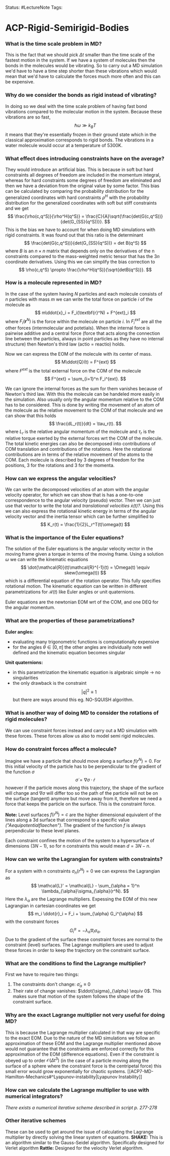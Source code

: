 Status: #LectureNote
Tags:

# ACP-Rigid-Semirigid-Bodies

### What is the time scale problem in MD?
This is the fact that we should pick $\Delta t$ smaller than the time scale of the fastest motion in the system. If we have a system of molecules then the bonds in the molecules would be vibrating. So to carry out a MD simulation we'd have to have a time step shorter than these vibrations which would mean that we'd have to calculate the forces much more often and this can be expensive.

### Why do we consider the bonds as rigid instead of vibrating?
In doing so we deal with the time scale problem of having fast bond vibrations compared to the molecular motion in the system. Because these vibrations are so fast, 
$$
    \hbar \omega \gg k_BT
$$
it means that they're essentially frozen in their ground state which in the classical approximation corresponds to rigid bonds. The vibrations in a water molecule would occur at a temperature of 5300K.

### What effect does introducing constraints have on the average?
They would introduce an artificial bias. This is because in soft but hard constraints all degrees of freedom are included in the momentum integral, whereas for hard constraints some degrees of freedom are eliminated and then we have a deviation from the original value by some factor. This bias can be calculated by comparing the probability distribution for the generalized coordinates with hard constraints $\rho^H$ with the probability distribution for the generalized coordinates with soft but stiff constraints and we get
$$
    \frac{\rho(c,q^S)}{\rho^H(q^S)} = \frac{C}{A}\sqrt{\frac{det(G(c,q^S))}{det(G_{SS}(q^S))}}.
$$
This is the bias we have to account for when doing MD simulations with rigid constraints. It was found out that this ratio is the determinant
$$
    \frac{det(G(c,q^S))}{det(G_{SS}(q^S))} = det B(q^S)
$$
where $B$ is an $n\times n$ matrix that depends only on the derivatives of the n constraints compared to the mass-weighted metric tensor that has the $3n$ coordinate derivatives. Using this we can simplify the bias correction to
$$
    \rho(c,q^S) \propto \frac{\rho^H(q^S)}{\sqrt{detB(q^S)}}.
$$

### How is a molecule represented in MD?
In the case of the system having $N$ particles and each molecule consists of $n$ particles with mass $m$ we can write the total force on particle $i$ of the molecule as
$$
    m\ddot{x}_i = F_i(\textbf{r}^N) + F^{ext}_i
$$
where $F_i(\textbf{r}^N)$ is the force within the molecule on particle $i$. In $F^{ext}_i$ are all the other forces (intermolecular and potetials).
When the internal force is pairwise additive and a central force (force that acts along the connection line between the particles, always in point particles as they have no internal structure) then Newton's third law (actio = reactio) holds.

Now we can express the EOM of the molecule with its center of mass.
$$
    M\ddot{Q}(t) = F^{ext}
$$
where $F^{ext}$ is the total external force on the COM of the molecule
$$
    F^{ext} = \sum_{i=1}^n F_i^{ext}.
$$

We can ignore the internal forces as the sum for them vanishes because of Newton's third law.
With this the molecule can be handeled more easily in the simulation. Also usually only the angular momentum relative to the COM has to be considered. This is done by writing the movement of an atom of the molecule as the relative movement to the COM of that molecule and we can show that this holds
$$
    \frac{dL_r(t)}{dt} = \tau_r(t).
$$
where $L_r$ is the relative angular momentum of the molecule and $\tau_r$ is the relative torque exerted by the external forces wrt the COM of the molecule.
The total kinetic energies can also be decomposed into contributions of COM translation and contributions of the rotations. Here the rotational contributions are in terms of the relative movement of the atoms to the COM.
Each molecule is described by 3 degrees of freedom for the positions, 3 for the rotations and 3 for the momenta.

### How can we express the angular velocities?
We can write the decomposed velocities of an atom with the angular velocity operator, for which we can show that is has a one-to-one correspondence to the angular velocity (pseudo) vector. Then we can just use that vector to write the total and *translational velocities $\dot{x}(t)$?*. Using this we can also express the rotational kinetic energy in terms of the angular velocity vector and the inertia tensor which can be further simplified to 
$$
    K_r(t) = \frac{1}{2}L_r^T(t)\omega(t)
$$

### What is the importance of the Euler equations?
The solution of the Euler equations is the angular velocity vector in the moving frame given a torque in terms of the moving frame.
Using a solution $\omega$ we can write the kinematic equations
$$
    \dot{\mathcal{R}}(t)\mathcal{R}^{-1}(t) = \Omega(t) \equiv skew(\omega(t))
$$
which is a differential equation of the rotation operator. This fully specifies rotational motion.
The kinematic equation can be written in different parametrizations for $\mathcal{R}(t)$ like Euler angles or unit quaternions.

Euler equations are the newtonian EOM wrt of the COM, and one DEQ for the angular momentum.

### What are the properties of these parametrizations?
**Euler angles:** 
- evaluating many trigonometric functions is computationally expensive
- for the angles $\theta \in [0,\pi]$ the other angles are individually note well defined and the kinematic equation becomes singular

**Unit quaternions:**
- in this parametrization the kinematic equation is algebraic simple $\rightarrow$ no singularities
- the only drawback is the constraint
    $$ 
        |q|^2 \equiv 1
    $$
but there are ways around this eg. NO-SQUISH algorithm.

### What is another way of doing MD to consider the rotations of rigid molecules?
We can use constraint forces instead and carry out a MD simulation with these forces. These forces allow us also to model semi rigid molecules.

### How do constraint forces affect a molecule?
Imagine we have a particle that should move along a surface $f(r^N)=0$. For this initial velocity of the particle has to be perpendicular to the gradient of the function $\sigma$
$$
    \dot{\sigma} = \nabla \sigma \cdot \dot{r}
$$
however if the particle moves along this trajectory, the shape of the surface will change and $\nabla \sigma$ will differ too so the path of the particle will not be on the surface (tangent) anymore but move away from it, therefore we need a force that keeps the particle on the surface. This is the constraint force.

**Note:** Level surfaces $f(r^N) = c$ are the higher dimensional equivalent of the lines along a 3d surface that correspond to a specific value *("Aequipotentialflaechen")*. The gradient of the function $f$ is always perpendicular to these level planes.

Each constraint confines the motion of the system to a hypersurface of dimensions $(3N - 1)$, so for n constraints this would mean $d=3N - n$.

### How can we write the Lagrangian for system with constraints?
For a system with n constraints $\sigma_n(r^N) = 0$ we can express the Lagrangian as 
$$
    \mathcal{L}' = \mathcal{L} - \sum_{\alpha = 1}^n \lambda_{\alpha}\sigma_{\alpha}(r^N).
$$
Here the $\lambda_{\alpha}$ are the Lagrange multipliers. Expessing the EOM of this new Lagrangian in cartesian coordinates we get 
$$
    m_i \ddot{r}_i = F_i + \sum_{\alpha} G_i^{\alpha}
$$
with the constraint forces
$$
    G_i^{\alpha} = - \lambda_{\alpha}\nabla_i \sigma_{\alpha}.
$$
Due to the gradient of the surface these constraint forces are normal to the constraint (level) surfaces. The Lagrange multipliers are used to adjust these forces in order to keep the trajectory on the constraint surface.

### What are the conditions to find the Lagrange multiplier?
First we have to require two things:
1. The constraints don't change: $\dot{\sigma}_{\alpha} \equiv 0$
2. Their rate of change vanishes: $\ddot{\sigma}_{\alpha} \equiv 0$. This makes sure that motion of the system follows the shape of the constraint surface.

### Why are the exact Lagrange multiplier not very useful for doing MD?
This is because the Lagrange multiplier calculated in that way are specific to the exact EOM. Due to the nature of the MD simulations we follow an approximation of these EOM and the Lagrange multiplier mentioned above would not guarantee that the constraints are enforced correctly for this approximation of the EOM (difference equations).
Even if the constraint is obeyed up to order $\mathcal{O}(\Delta t^3)$ (in the case of a particle moving along the surface of a sphere where the constraint force is the centripetal force) this small error would grow exponentially for chaotic systems. [[ACP7-MD-Hamilton-Mechanics#^Lyapunov-instability|Lyapunov Instability]]

### How can we calculate the Lagrange multiplier to use with numerical integrators?
*There exists a numerical iterative scheme described in script p. 277-278*

### Other iterative schemes
These can be used to get around the issue of calculating the Lagrange multiplier by directly solving the linear system of equations.
**SHAKE:** This is an algorithm similar to the Gauss-Seidel algorithm. Specifically designed for Verlet algorithm
**Rattle:** Designed for the velocity Verlet algorithm.
